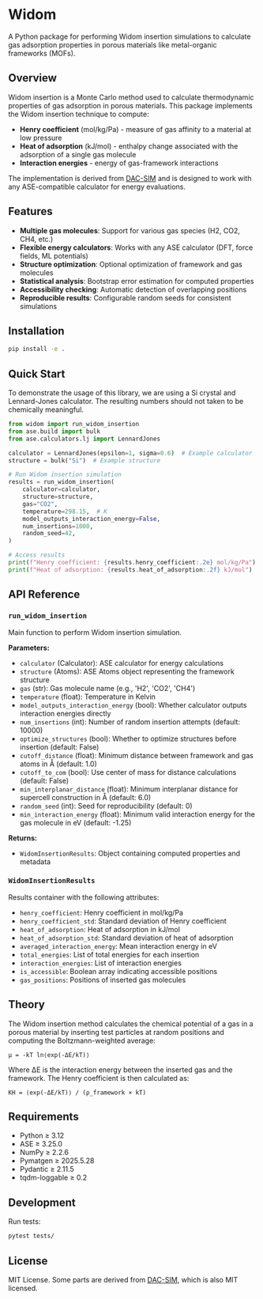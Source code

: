 # Widom

A Python package for performing Widom insertion simulations to calculate gas adsorption properties in porous materials like metal-organic frameworks (MOFs).

## Overview

Widom insertion is a Monte Carlo method used to calculate thermodynamic properties of gas adsorption in porous materials. This package implements the Widom insertion technique to compute:

- **Henry coefficient** (mol/kg/Pa) - measure of gas affinity to a material at low pressure
- **Heat of adsorption** (kJ/mol) - enthalpy change associated with the adsorption of a single gas molecule
- **Interaction energies** - energy of gas-framework interactions

The implementation is derived from [DAC-SIM](https://github.com/hspark1212/DAC-SIM) and is designed to work with any ASE-compatible calculator for energy evaluations.

## Features

- **Multiple gas molecules**: Support for various gas species (H2, CO2, CH4, etc.)
- **Flexible energy calculators**: Works with any ASE calculator (DFT, force fields, ML potentials)
- **Structure optimization**: Optional optimization of framework and gas molecules
- **Statistical analysis**: Bootstrap error estimation for computed properties
- **Accessibility checking**: Automatic detection of overlapping positions
- **Reproducible results**: Configurable random seeds for consistent simulations

## Installation

```bash
pip install -e .
```

## Quick Start
To demonstrate the usage of this library, we are using a Si crystal and Lennard-Jones calculator. The resulting numbers should not taken to be chemically meaningful.

```python
from widom import run_widom_insertion
from ase.build import bulk
from ase.calculators.lj import LennardJones

calculator = LennardJones(epsilon=1, sigma=0.6)  # Example calculator
structure = bulk("Si")  # Example structure

# Run Widom insertion simulation
results = run_widom_insertion(
    calculator=calculator,
    structure=structure,
    gas="CO2",
    temperature=298.15,  # K
    model_outputs_interaction_energy=False,
    num_insertions=1000,
    random_seed=42,
)

# Access results
print(f"Henry coefficient: {results.henry_coefficient:.2e} mol/kg/Pa")
print(f"Heat of adsorption: {results.heat_of_adsorption:.2f} kJ/mol")
```

## API Reference

### `run_widom_insertion`

Main function to perform Widom insertion simulation.

**Parameters:**
- `calculator` (Calculator): ASE calculator for energy calculations
- `structure` (Atoms): ASE Atoms object representing the framework structure
- `gas` (str): Gas molecule name (e.g., 'H2', 'CO2', 'CH4')
- `temperature` (float): Temperature in Kelvin
- `model_outputs_interaction_energy` (bool): Whether calculator outputs interaction energies directly
- `num_insertions` (int): Number of random insertion attempts (default: 10000)
- `optimize_structures` (bool): Whether to optimize structures before insertion (default: False)
- `cutoff_distance` (float): Minimum distance between framework and gas atoms in Å (default: 1.0)
- `cutoff_to_com` (bool): Use center of mass for distance calculations (default: False)
- `min_interplanar_distance` (float): Minimum interplanar distance for supercell construction in Å (default: 6.0)
- `random_seed` (int): Seed for reproducibility (default: 0)
- `min_interaction_energy` (float): Minimum valid interaction energy for the gas molecule in eV (default: -1.25)

**Returns:**
- `WidomInsertionResults`: Object containing computed properties and metadata

### `WidomInsertionResults`

Results container with the following attributes:
- `henry_coefficient`: Henry coefficient in mol/kg/Pa
- `henry_coefficient_std`: Standard deviation of Henry coefficient
- `heat_of_adsorption`: Heat of adsorption in kJ/mol
- `heat_of_adsorption_std`: Standard deviation of heat of adsorption
- `averaged_interaction_energy`: Mean interaction energy in eV
- `total_energies`: List of total energies for each insertion
- `interaction_energies`: List of interaction energies
- `is_accessible`: Boolean array indicating accessible positions
- `gas_positions`: Positions of inserted gas molecules

## Theory

The Widom insertion method calculates the chemical potential of a gas in a porous material by inserting test particles at random positions and computing the Boltzmann-weighted average:

```
μ = -kT ln⟨exp(-ΔE/kT)⟩
```

Where ΔE is the interaction energy between the inserted gas and the framework. The Henry coefficient is then calculated as:

```
KH = ⟨exp(-ΔE/kT)⟩ / (ρ_framework × kT)
```

## Requirements

- Python ≥ 3.12
- ASE ≥ 3.25.0
- NumPy ≥ 2.2.6
- Pymatgen ≥ 2025.5.28
- Pydantic ≥ 2.11.5
- tqdm-loggable ≥ 0.2

## Development

Run tests:
```bash
pytest tests/
```

## License

MIT License.
Some parts are derived from [DAC-SIM](https://github.com/hspark1212/DAC-SIM), which is also MIT licensed.
